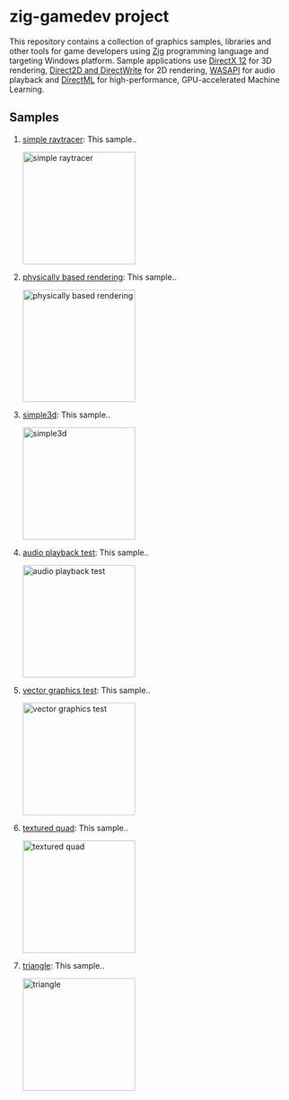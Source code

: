# zig-gamedev project
This repository contains a collection of graphics samples, libraries and other tools for game developers using [Zig](https://ziglang.org/) programming language and targeting Windows platform. Sample applications use [DirectX 12](https://docs.microsoft.com/en-us/windows/win32/direct3d12/directx-12-programming-guide) for 3D rendering, [Direct2D and DirectWrite](https://docs.microsoft.com/en-us/windows/win32/direct2d/direct2d-portal) for 2D rendering, [WASAPI](https://docs.microsoft.com/en-us/windows/win32/coreaudio/wasapi) for audio playback and [DirectML](https://docs.microsoft.com/en-us/windows/ai/directml/dml) for high-performance, GPU-accelerated Machine Learning.

## Samples
1. [simple raytracer](samples/simple_raytracer): This sample..

    <img src="screenshots/simple_raytracer.png" alt="simple raytracer" height="200">

1. [physically based rendering](samples/physically_based_rendering): This sample..

    <img src="screenshots/physically_based_rendering.png" alt="physically based rendering" height="200">

1. [simple3d](samples/simple3d): This sample..

    <img src="screenshots/simple3d.png" alt="simple3d" height="200">

1. [audio playback test](samples/audio_playback_test): This sample..

    <img src="screenshots/audio_playback_test.png" alt="audio playback test" height="200">

1. [vector graphics test](samples/vector_graphics_test): This sample..

    <img src="screenshots/vector_graphics_test.png" alt="vector graphics test" height="200">

1. [textured quad](samples/textured_quad): This sample..

    <img src="screenshots/textured_quad.png" alt="textured quad" height="200">

1. [triangle](samples/triangle): This sample..

    <img src="screenshots/triangle.png" alt="triangle" height="200">
